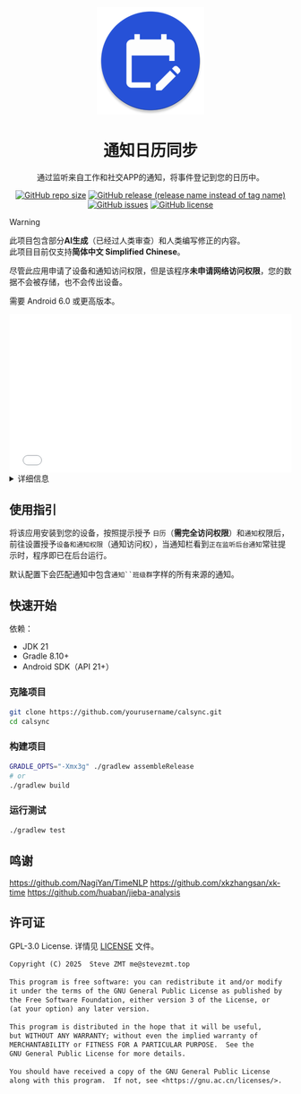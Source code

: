 
<div align="center">

![](app\src\main\res\mipmap-xxxhdpi\ic_launcher_round.webp)

# 通知日历同步
通过监听来自工作和社交APP的通知，将事件登记到您的日历中。

[![GitHub repo size](https://img.shields.io/github/repo-size/stevezmtstudios/calsync?style=flat-square)](#)
[![GitHub release (release name instead of tag name)](https://img.shields.io/github/v/release/stevezmtstudios/calsync?style=flat-square)](https://github.com/stevezmtstudios/calsync/releases)
[![GitHub issues](https://img.shields.io/github/issues/stevezmtstudios/calsync?style=flat-square)](#)
[![GitHub license](https://img.shields.io/github/license/stevezmtstudios/calsync?style=flat-square)](LICENSE)

</div>

> [!WARNING] 
> 此项目包含部分**AI生成**（已经过人类审查）和人类编写修正的内容。  
> 此项目目前仅支持**简体中文 Simplified Chinese**。

尽管此应用申请了设备和通知访问权限，但是该程序**未申请网络访问权限**，您的数据不会被存储，也不会传出设备。  

需要 Android 6.0 或更高版本。

<div style="position:relative;padding-bottom:56.25%;height:0;overflow:hidden;max-width:100%;">
  <iframe 
    src="//player.bilibili.com/player.html?isOutside=true&aid=115399312086930&bvid=BV1srsFzQE3t&cid=33205783366&p=1"
    title="Bilibili 视频"
    scrolling="no"
    allowfullscreen="true"
    style="position:absolute;top:0;left:0;width:100%;height:100%;border:0;">
  </iframe>
</div>

<details>
<summary>详细信息</summary>

### 包名  
`top.stevezmt.calsync`

### SDK版本信息
minSDK: 23
tarSDK: 36

### 权限列表  
- android.permission.READ_CALENDAR
  读取日历活动和详情
- android.permission.WRITE_CALENDAR
  添加或修改日历活动
- android.permission.FOREGROUND_SERVICE
  允许在前台运行服务
- android.permission.FOREGROUND_SERVICE_DATA_SYNC
  允许在前台运行数据同步服务
- android.permission.POST_NOTIFICATIONS
  允许发送通知
- android.permission.QUERY_ALL_PACKAGES
  允许查询所有已安装的应用包
- top.stevezmt.calsync.DYNAMIC_RECEIVER_NOT_EXPORTED_PERMISSION
  允许动态注册未导出的广播接收器

### 三方库
未引入任何三方库

</details>


## 使用指引
将该应用安装到您的设备，按照提示授予 `日历`（**需完全访问权限**）和`通知`权限后，前往设置授予`设备和通知权限`（通知访问权），当通知栏看到`正在监听后台通知`常驻提示时，程序即已在后台运行。

默认配置下会匹配通知中包含`通知``班级群`字样的所有来源的通知。


## 快速开始

依赖：
- JDK 21
- Gradle 8.10+
- Android SDK（API 21+）

### 克隆项目
```bash
git clone https://github.com/yourusername/calsync.git
cd calsync
```

### 构建项目
```bash
GRADLE_OPTS="-Xmx3g" ./gradlew assembleRelease
# or
./gradlew build
```

### 运行测试
```bash
./gradlew test
```

## 鸣谢

https://github.com/NagiYan/TimeNLP
https://github.com/xkzhangsan/xk-time
https://github.com/huaban/jieba-analysis

## 许可证

GPL-3.0 License. 详情见 [LICENSE](LICENSE) 文件。

```
Copyright (C) 2025  Steve ZMT me@stevezmt.top

This program is free software: you can redistribute it and/or modify
it under the terms of the GNU General Public License as published by
the Free Software Foundation, either version 3 of the License, or
(at your option) any later version.

This program is distributed in the hope that it will be useful,
but WITHOUT ANY WARRANTY; without even the implied warranty of
MERCHANTABILITY or FITNESS FOR A PARTICULAR PURPOSE.  See the
GNU General Public License for more details.

You should have received a copy of the GNU General Public License
along with this program.  If not, see <https://gnu.ac.cn/licenses/>.
```
